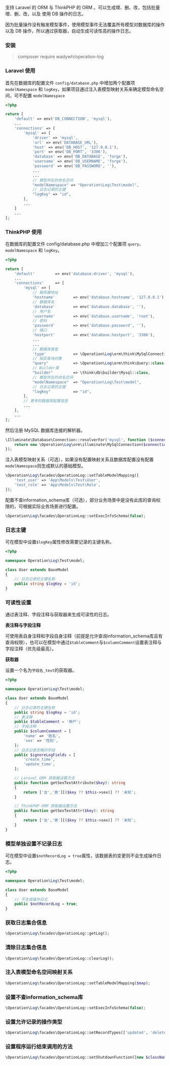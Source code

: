 支持 Laravel 的 ORM 与 ThinkPHP 的 ORM 。可以生成增、删、改，包括批量增、删、改，以及 使用 DB 操作的日志。

因为批量操作没有触发模型事件，使用模型事件无法覆盖所有模型对数据库的操作以及 DB 操作，所以通过获取器，自动生成可读性高的操作日志。

### 安装

> composer require wadywh/operation-log

### Laravel 使用

首先在数据库的配置文件 `config/database.php` 中增加两个配置项 `modelNamespace` 和 `logKey`，如果项目通过注入表模型映射关系来确定模型命名空间，可不配置 `modelNamespace` 

```php
<?php

return [
    'default' => env('DB_CONNECTION', 'mysql'),
    ...
    'connections' => [
        'mysql' => [
            'driver' => 'mysql',
            'url' => env('DATABASE_URL'),
            'host' => env('DB_HOST', '127.0.0.1'),
            'port' => env('DB_PORT', '3306'),
            'database' => env('DB_DATABASE', 'forge'),
            'username' => env('DB_USERNAME', 'forge'),
            'password' => env('DB_PASSWORD', ''),
            ...
            ...
            // 模型所在的命名空间
            "modelNamespace" => "Operation\Log\Test\model",
            // 日志记录的主键
            "logKey" => "id",
        ],
        ...
    ]
    ...
];
```

### ThinkPHP 使用

在数据库的配置文件 config/database.php 中增加三个配置项 `query`、`modelNamespace` 和 `logKey`。

```php
<?php

return [
    'default'         => env('database.driver', 'mysql'),
    ...
    'connections'     => [
        'mysql' => [
            // 服务器地址
            'hostname'        => env('database.hostname', '127.0.0.1'),
            // 数据库名
            'database'        => env('database.database', ''),
            // 用户名
            'username'        => env('database.username', 'root'),
            // 密码
            'password'        => env('database.password', ''),
            // 端口
            'hostport'        => env('database.hostport', '3306'),
            ...
            ...
            // 数据库类型
            'type'            => \Operation\Log\orm\think\MySqlConnection::class,
            // 指定查询对象
            "query"           => \Operation\Log\orm\think\Query::class,
            // Builder类
            "builder"         => \think\db\builder\Mysql::class,
            // 模型所在的命名空间
            "modelNamespace"  => "Operation\Log\Test\model",
            // 日志记录的主键
            "logKey"          => "id",
        ],
        // 更多的数据库配置信息
        ...
    ],
    ...
];
```

然后注册 MySQL 数据库连接的解析器。

```php
\Illuminate\Database\Connection::resolverFor('mysql', function ($connection, $database, $prefix, $config) {
    return new \Operation\Log\orm\illuminate\MySqlConnection($connection, $database, $prefix, $config);
});
```

注入表模型映射关系（可选），如果没有配置映射关系且数据库配置没有配置`modelNamespace`则生成默认的基础模型。

```php
\Operation\Log\facades\OperationLog::setTableModelMapping([
    'test_user' => 'App\Models\Test\User',
    'test_role' => 'App\Models\Test\Role',
]);
```

配置不查information_schema库（可选），部分业务场景中是没有此库的查询权限的，可根据实际业务场景进行配置。

```php
\Operation\Log\facades\OperationLog::setExecInfoSchema(false);
```

### 日志主键

可在模型中设置`$logKey`属性修改需要记录的主键名称。

```php
<?php

namespace Operation\Log\Test\model;

class User extends BaseModel
{
    // 日志记录的主键名称
    public string $logKey = 'id';
}
```

### 可读性设置

通过表注释、字段注释与获取器来生成可读性的日志。

**表注释与字段注释**

可使用表自身注释和字段自身注释（前提是允许查询information_schema库且有查询权限），也可以在模型中通过`$tableComment`与`$columnComment`设置表注释与字段注释（优先级最高）。

**获取器**

设置一个名为`字段名_text`的获取器。

```php
<?php

namespace Operation\Log\Test\model;

class User extends BaseModel
{
    // 日志记录的主键名称
    public string $logKey = 'id';
    // 表注释
    public $tableComment = '用户';
    // 字段注释
    public $columnComment = [
        'name' => '姓名',
        'sex' => '性别',
    ];
    // 日志记录忽略的字段
    public $ignoreLogFields = [
        'create_time',
        'update_time',
    ];

    // Laravel ORM 获取器设置方法
    public function getSexTextAttribute($key): string
    {
        return ['女','男'][($key ?? $this->sex)] ?? '未知';
    }

    // ThinkPHP ORM 获取器设置方法
    public function getSexTextAttr($key): string
    {
        return ['女','男'][($key ?? $this->sex)] ?? '未知';
    }
}
```

### 模型单独设置不记录日志

可在模型中设置`$notRecordLog = true`属性，该数据表的变更则不会生成操作日志。

```php
<?php

namespace Operation\Log\Test\model;

class User extends BaseModel
{
    // 不生成操作日志
    public $notRecordLog = true;
}
```

### 获取日志集合信息

```php
\Operation\Log\facades\OperationLog::getLog();
```

### 清除日志集合信息

```php
\Operation\Log\facades\OperationLog::clearLog();
```

### 注入表模型命名空间映射关系

```php
\Operation\Log\facades\OperationLog::setTableModelMapping($map);
```

### 设置不查information_schema库

```php
\Operation\Log\facades\OperationLog::setExecInfoSchema(false);
```

### 设置允许记录的操作类型

```php
\Operation\Log\facades\OperationLog::setRecordTypes(['updated', 'deleted']);
```

### 设置程序运行结束调用的方法

```php
\Operation\Log\facades\OperationLog::setShutdownFunction([new $className, $methodName]);
```